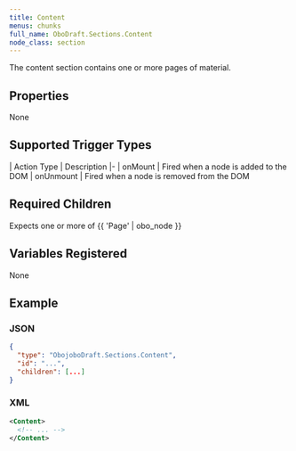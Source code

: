 ```yaml
---
title: Content
menus: chunks
full_name: OboDraft.Sections.Content
node_class: section
---
```

The content section contains one or more pages of material.

## Properties

None

## Supported Trigger Types

| Action Type | Description
|-
| onMount | Fired when a node is added to the DOM
| onUnmount | Fired when a node is removed from the DOM

## Required Children

Expects one or more of {{ 'Page' | obo_node }}

## Variables Registered

None


## Example

### JSON

```json
{
  "type": "ObojoboDraft.Sections.Content",
  "id": "...",
  "children": [...]
}
```

### XML

```xml
<Content>
  <!-- ... -->
</Content>
```
